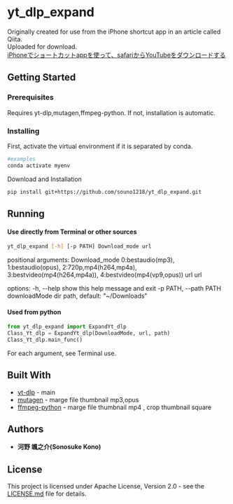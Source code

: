 # yt_dlp_expand
Originally created for use from the iPhone shortcut app in an article called Qiita.   
Uploaded for download.   
[iPhoneでショートカットappを使って、safariからYouTubeをダウンロードする](https://qiita.com/soun1218/items/3f07fbaa7029208dd789)   

## Getting Started
### Prerequisites
Requires yt-dlp,mutagen,ffmpeg-python. If not, installation is automatic.

### Installing
First, activate the virtual environment if it is separated by conda.
```bash
#examples
conda activate myenv
```
Download and Installation
```bash
pip install git+https://github.com/souno1218/yt_dlp_expand.git
```

## Running
#### Use directly from Terminal or other sources
```bash
yt_dlp_expand [-h] [-p PATH] Download_mode url
```
positional arguments:
  Download_mode         0:bestaudio(mp3),
                        1:bestaudio(opus),
                        2:720p,mp4(h264,mp4a),
                        3:bestvideo(mp4(h264,mp4a)),
                        4:bestvideo(mp4(vp9,opus))
  url                   url

options:
  -h, --help            show this help message and exit
  -p PATH, --path PATH  downloadMode dir path, default: "~/Downloads"

#### Used from python
```python
from yt_dlp_expand import ExpandYt_dlp
Class_Yt_dlp = ExpandYt_dlp(DownloadMode, url, path)
Class_Yt_dlp.main_func()
```
For each argument, see Terminal use.

## Built With
* [yt-dlp](https://github.com/yt-dlp/yt-dlp) - main
* [mutagen](https://mutagen.readthedocs.io/en/latest/) - marge file thumbnail mp3,opus
* [ffmpeg-python](https://github.com/kkroening/ffmpeg-python) - marge file thumbnail mp4 , crop thumbnail square

## Authors
* **河野 颯之介(Sonosuke Kono)**

## License
This project is licensed under Apache License, Version 2.0 - see the [LICENSE.md](LICENSE.md) file for details.   
